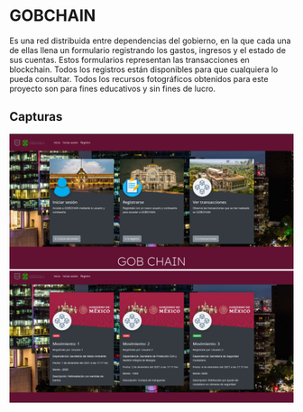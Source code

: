 # GOBCHAIN

Es una red distribuida entre dependencias del gobierno, en la que cada una de ellas llena un formulario registrando los gastos, ingresos y el estado de sus cuentas. Estos formularios representan las transacciones en blockchain. Todos los registros están disponibles para que cualquiera lo pueda consultar. Todos los recursos fotográficos obtenidos para este proyecto son para fines educativos y sin fines de lucro.

## Capturas
![Screenshot](screenshots/inicio.png?raw=true "inicio")
![Screenshot](screenshots/gobchain.png?raw=true "gobchain")
